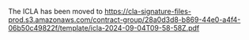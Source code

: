 The ICLA has been moved to https://cla-signature-files-prod.s3.amazonaws.com/contract-group/28a0d3d8-b869-44e0-a4f4-06b50c49822f/template/icla-2024-09-04T09-58-58Z.pdf